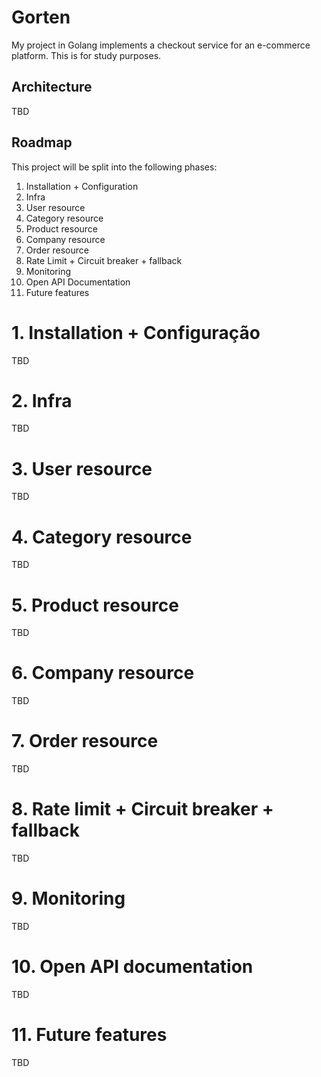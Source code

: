 # Gorten
My project in Golang implements a checkout service for an e-commerce platform. This is for study purposes.

## Architecture
TBD

## Roadmap
This project will be split into the following phases:
1. Installation + Configuration
2. Infra
3. User resource
4. Category resource
5. Product resource
6. Company resource
7. Order resource
8. Rate Limit + Circuit breaker + fallback
9. Monitoring
10. Open API Documentation 
11. Future features

# 1. Installation + Configuração
TBD
# 2. Infra
TBD
# 3. User resource
TBD
# 4. Category resource
TBD
# 5. Product resource
TBD
# 6. Company resource
TBD
# 7. Order resource
TBD
# 8. Rate limit + Circuit breaker + fallback
TBD
# 9. Monitoring
TBD
# 10. Open API documentation
TBD
# 11. Future features
TBD
